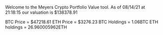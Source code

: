 Welcome to the Meyers Crypto Portfolio Value tool. 
As of 08/14/21 at 21:18:15 our valuation is $138378.91 

BTC Price = $47218.61
 ETH Price = $3276.23
BTC Holdings = 1.06BTC
 ETH holdings = 26.960005962ETH 
